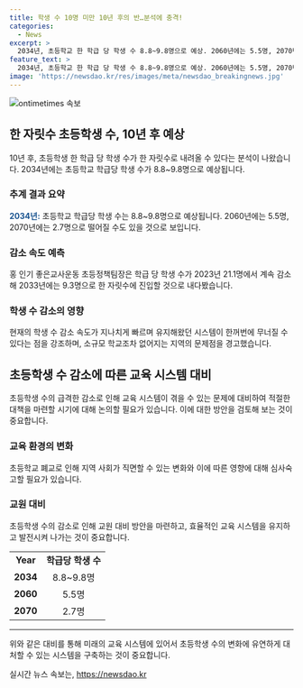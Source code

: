 ```yaml
---
title: 학생 수 10명 미만 10년 후의 반…분석에 충격!
categories:
  - News
excerpt: >
  2034년, 초등학교 한 학급 당 학생 수 8.8~9.8명으로 예상. 2060년에는 5.5명, 2070년에는 2.7명으로 추산. 더불어민주당 및 조국혁신당 의원과의 공동 주최 저출생 위기탈출, 교육개혁포럼에서 발표된 내용. 통계청의 학령인구 추계를 기반으로, 학생 수 감소로 인한 시스템 충격이 우려되며, 이로 인한 소규모 학교 폐교로 마을의 위기도 우려됨.
feature_text: >
  2034년, 초등학교 한 학급 당 학생 수 8.8~9.8명으로 예상. 2060년에는 5.5명, 2070년에는 2.7명으로 추산. 더불어민주당 및 조국혁신당 의원과의 공동 주최 저출생 위기탈출, 교육개혁포럼에서 발표된 내용. 통계청의 학령인구 추계를 기반으로, 학생 수 감소로 인한 시스템 충격이 우려되며, 이로 인한 소규모 학교 폐교로 마을의 위기도 우려됨.
image: 'https://newsdao.kr/res/images/meta/newsdao_breakingnews.jpg'
---
```


<p><img src="https://newsdao.kr/res/images/meta/newsdao_breakingnews.jpg" alt="ontimetimes 속보" /></p>

<h2 data-ke-size="size26">한 자릿수 초등학생 수, 10년 후 예상</h2>

<p data-ke-size="size16">10년 후, 초등학생 한 학급 당 학생 수가 한 자릿수로 내려올 수 있다는 분석이 나왔습니다. 2034년에는 초등학교 학급당 학생 수가 8.8~9.8명으로 예상됩니다.</p>

<h3><b>추계 결과 요약</b></h3>

<p data-ke-size="size16"><b><span style="color: #1a5490;">2034년:</span></b> 초등학교 학급당 학생 수는 8.8~9.8명으로 예상됩니다. 2060년에는 5.5명, 2070년에는 2.7명으로 떨어질 수도 있을 것으로 보입니다.</p>

<h3><b>감소 속도 예측</b></h3>

<p data-ke-size="size16">홍 인기 좋은교사운동 초등정책팀장은 학급 당 학생 수가 2023년 21.1명에서 계속 감소해 2033년에는 9.3명으로 한 자릿수에 진입할 것으로 내다봤습니다.</p>

<h3><b>학생 수 감소의 영향</b></h3>

<p data-ke-size="size16">현재의 학생 수 감소 속도가 지나치게 빠르며 유지해왔던 시스템이 한꺼번에 무너질 수 있다는 점을 강조하며, 소규모 학교조차 없어지는 지역의 문제점을 경고했습니다.</p>

<h2 data-ke-size="size26">초등학생 수 감소에 따른 교육 시스템 대비</h2>

<p data-ke-size="size16">초등학생 수의 급격한 감소로 인해 교육 시스템이 겪을 수 있는 문제에 대비하여 적절한 대책을 마련할 시기에 대해 논의할 필요가 있습니다. 이에 대한 방안을 검토해 보는 것이 중요합니다.</p>

<h3><b>교육 환경의 변화</b></h3>

<p data-ke-size="size16">초등학교 폐교로 인해 지역 사회가 직면할 수 있는 변화와 이에 따른 영향에 대해 심사숙고할 필요가 있습니다.</p>

<h3><b>교원 대비</b></h3>

<p data-ke-size="size16">초등학생 수의 감소로 인해 교원 대비 방안을 마련하고, 효율적인 교육 시스템을 유지하고 발전시켜 나가는 것이 중요합니다.</p>

<table style="width: 100%;" data-ke-size="size16">
    <tbody>
        <tr>
            <td style="text-align: center; height: 17px;"><b>Year</b></td>
            <td style="text-align: center; height: 17px;"><b>학급당 학생 수</b></td>
        </tr>
        <tr>
            <td style="text-align: center; height: 17px;"><b>2034</b></td>
            <td style="text-align: center; height: 17px;">8.8~9.8명</td>
        </tr>
        <tr>
            <td style="text-align: center; height: 17px;"><b>2060</b></td>
            <td style="text-align: center; height: 17px;">5.5명</td>
        </tr>
        <tr>
            <td style="text-align: center; height: 17px;"><b>2070</b></td>
            <td style="text-align: center; height: 17px;">2.7명</td>
        </tr>
    </tbody>
</table>

<hr>

<p data-ke-size="size16">위와 같은 대비를 통해 미래의 교육 시스템에 있어서 초등학생 수의 변화에 유연하게 대처할 수 있는 시스템을 구축하는 것이 중요합니다.</p>
실시간 뉴스 속보는, <a href="https://newsdao.kr" rel="dofollow">https://newsdao.kr</a>


